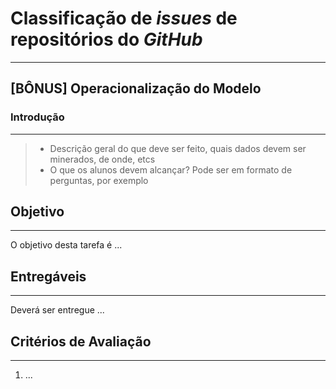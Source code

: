 # Classificação de _issues_ de repositórios do _GitHub_
<hr>

## [BÔNUS] Operacionalização do Modelo

### Introdução
<hr>

>* Descrição geral do que deve ser feito, quais dados devem ser minerados, de onde, etcs
>* O que os alunos devem alcançar? Pode ser em formato de perguntas, por exemplo

## Objetivo
<hr>

O objetivo desta tarefa é ...

## Entregáveis
<hr>

Deverá ser entregue ...

## Critérios de Avaliação
<hr>

1. ...
